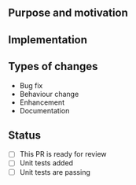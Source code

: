 ## Purpose and motivation

<!-- Discuss why you made the PR and what it attempts to do -->

## Implementation

<!-- Discuss how you made the PR and why it works that way -->

## Types of changes

<!-- Delete as needed -->

* Bug fix
* Behaviour change
* Enhancement
* Documentation

## Status

- [ ] This PR is ready for review
- [ ] Unit tests added
- [ ] Unit tests are passing
